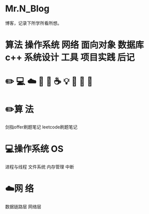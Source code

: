 # Mr.N_Blog
博客，记录下所学所看所想。
   

 # 算法 	操作系统	 网络 	面向对象	  数据库  	  c++   	系统设计	   工具   	项目实践	   后记   
 # ✏️	      💻	    ☁️    	🎨	       💾	      ☕️	      💡	        🔧      	🍉	      📝
 
 
 # ✏️算 法
 剑指offer刷题笔记
 leetcode刷题笔记
 
 # 💻操作系统 OS
  进程与线程
  文件系统
  内存管理
  中断

 # ☁️网 络
  数据链路层
  网络层
